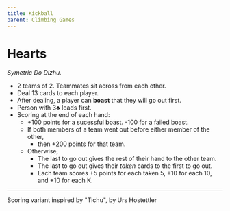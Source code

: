 ```yaml
---
title: Kickball
parent: Climbing Games
---
```


# Hearts

*Symetric Do Dizhu.*

- 2 teams of 2. Teammates sit across from each other.
- Deal 13 cards to each player.
- After dealing, a player can **boast** that they will go out first.
- Person with <span class="cC">3♣︎</span> leads first.
- Scoring at the end of each hand:
    - +100 points for a sucessful boast. -100 for a failed boast.
    - If both members of a team went out before either member of the other, 
        - then +200 points for that team.
    - Otherwise,
        - The last to go out gives the rest of their hand to the other team.
        - The last to go out gives their *taken* cards to the first to go out.
        - Each team scores +5 points for each taken <span class="card">5</span>, +10 for each <span class="card">10</span>, and +10 for each <span class="card">K</span>.

---

Scoring variant inspired by "Tichu", by Urs Hostettler


